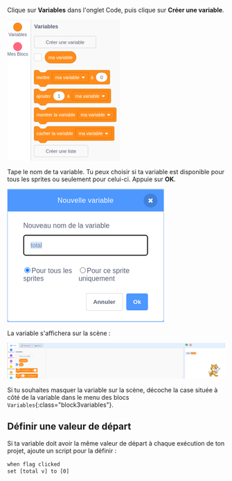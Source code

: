 Clique sur **Variables** dans l'onglet Code, puis clique sur **Créer une variable**.

![Blocs variables](images/make-a-variable.png)

Tape le nom de ta variable. Tu peux choisir si ta variable est disponible pour tous les sprites ou seulement pour celui-ci. Appuie sur **OK**.

![Créer une variable](images/name-variable.png)

La variable s'affichera sur la scène :

![Variable sur la scène](images/stage-total.png)

Si tu souhaites masquer la variable sur la scène, décoche la case située à côté de la variable dans le menu des blocs `Variables`{:class="block3variables"}.

## Définir une valeur de départ

Si ta variable doit avoir la même valeur de départ à chaque exécution de ton projet, ajoute un script pour la définir :

```blocks3
when flag clicked
set [total v] to [0]
```  
